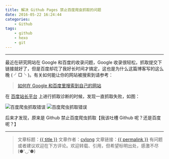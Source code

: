 ```yaml
---
title: 解决 Github Pages 禁止百度爬虫抓取的问题
date: 2016-05-22 16:24:44
categories:
    - Github
tags:
    - github
    - hexo
    - git
---
```

---

最近在研究网站在 Google 和百度的收录问题，Google 收录很轻松，抓取提交下链接就好了，但是百度却花了我好长时间才搞定，这也是为什么这篇博客写的这么晚 ( ╯□╰ )。有关如何能让你的网站被搜索到请参考：

> [如何在 Google 和百度里搜索到自己的网站][1]

<!-- more -->

在 [百度站长平台][2] 上进行抓取诊断的时候，发现一直抓取失败，如图：

![百度爬虫抓取错误](spider-test.png)
![百度爬虫抓取错误](exception.png)

后来才发现，原来是 Github 禁止百度爬虫抓取【我该吐槽 Github 呢？还是百度呢？】

---

> 文章标题：<a href='{{ permalink }}' title='{{ title }}' >{{ title }}</a>
> 文章作者：[cylong](http://www.cylong.com/about/ "cylong")
> 文章链接：<a href='{{ permalink }}' title='{{ title }}' >{{ permalink }}</a>
> 有问题或者建议欢迎在下方评论。欢迎转载、引用，但希望标明出处，感激不尽(●'◡'●)

[1]: /blog/2016/05/22/google-baidu-search/ "如何在 Google 和百度里搜索到自己的网站"
[2]: http://zhanzhang.baidu.com/ "百度站长平台"
